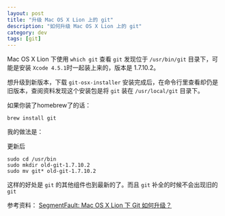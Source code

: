```yaml
---
layout: post
title: "升级 Mac OS X Lion 上的 git"
description: "如何升级 Mac OS X Lion 上的 git"
category: dev
tags: [git]
---
```


Mac OS X Lion 下使用 `which git` 查看 `git` 发现位于 `/usr/bin/git` 目录下，可能是安装 `Xcode 4.5.1`时一起装上来的，版本是 1.7.10.2。

想升级到新版本，下载 `git-osx-installer` 安装完成后，在命令行里查看却仍是旧版本，查阅资料发现这个安装包是将 `git` 装在 `/usr/local/git` 目录下。

如果你装了homebrew了的话：

    brew install git

我的做法是：

更新后

    sudo cd /usr/bin
    sudo mkdir old-git-1.7.10.2
    sudo mv git* old-git-1.7.10.2

这样的好处是 `git` 的其他组件也到最新的了。而且 `git` 补全的时候不会出现旧的 `git`

参考资料：
[SegmentFault: Mac OS X Lion 下 Git 如何升级？](http://segmentfault.com/q/1010000000095119)

